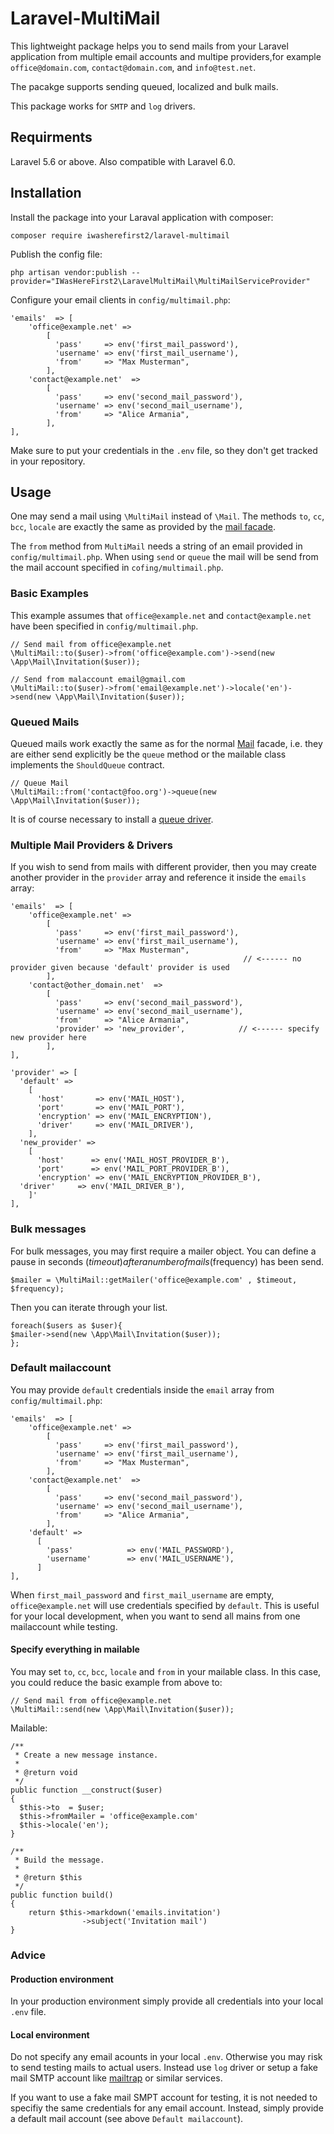# Laravel-MultiMail

This lightweight package helps you to send mails from your Laravel application from multiple email accounts and multipe providers,for example `office@domain.com`, `contact@domain.com`, and `info@test.net`.

The pacakge supports sending queued, localized and bulk mails.

This package works for `SMTP` and `log` drivers.

## Requirments

Laravel 5.6 or above. Also compatible with Laravel 6.0.

## Installation

Install the package into your Laraval application with composer:

    composer require iwasherefirst2/laravel-multimail

Publish the config file:

    php artisan vendor:publish --provider="IWasHereFirst2\LaravelMultiMail\MultiMailServiceProvider"

Configure your email clients in `config/multimail.php`:

    'emails'  => [
        'office@example.net' =>
            [
              'pass'     => env('first_mail_password'),
              'username' => env('first_mail_username'),
              'from'     => "Max Musterman",
            ],
        'contact@example.net'  =>
            [
              'pass'     => env('second_mail_password'),
              'username' => env('second_mail_username'),
              'from'     => "Alice Armania",
            ],
    ],

Make sure to put your credentials in the `.env` file, so they don't get tracked in your repository.

## Usage

One may send a mail using `\MultiMail` instead of `\Mail`. The methods `to`, `cc`, `bcc`, `locale` are exactly the same as provided by the [mail facade](https://laravel.com/docs/5.8/mail#sending-mail).

The `from` method from `MultiMail` needs a string of an email provided in `config/multimail.php`. When using `send` or `queue` the mail will be send from the mail account specified in `cofing/multimail.php`.

### Basic Examples

This example assumes that `office@example.net` and `contact@example.net` have been specified in `config/multimail.php`.

    // Send mail from office@example.net
    \MultiMail::to($user)->from('office@example.com')->send(new \App\Mail\Invitation($user));

    // Send from malaccount email@gmail.com
    \MultiMail::to($user)->from('email@example.net')->locale('en')->send(new \App\Mail\Invitation($user));

### Queued Mails

Queued mails work exactly the same as for the normal [Mail](https://laravel.com/docs/5.8/mail#queueing-mail) facade,
i.e. they are either send explicitly be the `queue` method or the mailable class implements the `ShouldQueue` contract.

    // Queue Mail
    \MultiMail::from('contact@foo.org')->queue(new \App\Mail\Invitation($user));

It is of course necessary to install a [queue driver](https://laravel.com/docs/5.8/queues#driver-prerequisites).

### Multiple Mail Providers & Drivers

If you wish to send from mails with different provider, then you may create another provider in the `provider` array and reference it inside the `emails` array:


    'emails'  => [
        'office@example.net' =>
            [
              'pass'     => env('first_mail_password'),
              'username' => env('first_mail_username'),
              'from'     => "Max Musterman",   
                                                        // <------ no provider given because 'default' provider is used
            ],
        'contact@other_domain.net'  =>
            [
              'pass'     => env('second_mail_password'),
              'username' => env('second_mail_username'),
              'from'     => "Alice Armania",
              'provider' => 'new_provider',            // <------ specify new provider here
            ],
    ],

    'provider' => [
      'default' =>
        [
          'host'       => env('MAIL_HOST'),
          'port'       => env('MAIL_PORT'),
          'encryption' => env('MAIL_ENCRYPTION'),
          'driver'     => env('MAIL_DRIVER'), 
        ],
      'new_provider' =>
        [
          'host'      => env('MAIL_HOST_PROVIDER_B'),
          'port'      => env('MAIL_PORT_PROVIDER_B'),
          'encryption' => env('MAIL_ENCRYPTION_PROVIDER_B'),
	  'driver'     => env('MAIL_DRIVER_B'), 
        ]'
    ],


### Bulk messages

For bulk messages, you may first require a mailer object. You can define a pause in seconds ($timeout) after a number of mails ($frequency) has been send.

	$mailer = \MultiMail::getMailer('office@example.com' , $timeout, $frequency);

Then you can iterate through your list. 

    foreach($users as $user){
	$mailer->send(new \App\Mail\Invitation($user));
    };


### Default mailaccount

You may provide `default` credentials inside the `email` array from `config/multimail.php`:

    'emails'  => [
        'office@example.net' =>
            [
              'pass'     => env('first_mail_password'),
              'username' => env('first_mail_username'),
              'from'     => "Max Musterman",
            ],
        'contact@example.net'  =>
            [
              'pass'     => env('second_mail_password'),
              'username' => env('second_mail_username'),
              'from'     => "Alice Armania",
            ],
        'default' =>
          [
            'pass'            => env('MAIL_PASSWORD'),
            'username'        => env('MAIL_USERNAME'),
          ]
    ],

When `first_mail_password` and `first_mail_username` are empty, `office@example.net` will use credentials specified by `default`. This is useful for your local development, when you want to send all mains from one mailaccount while testing.

#### Specify everything in mailable

You may set `to`, `cc`, `bcc`, `locale` and `from`  in your mailable class. In this case, you could reduce the basic example from above to:

    // Send mail from office@example.net
    \MultiMail::send(new \App\Mail\Invitation($user));

Mailable:

    /**
     * Create a new message instance.
     *
     * @return void
     */
    public function __construct($user)
    {
      $this->to  = $user;
      $this->fromMailer = 'office@example.com'
      $this->locale('en');
    }

    /**
     * Build the message.
     *
     * @return $this
     */
    public function build()
    {
        return $this->markdown('emails.invitation')
                    ->subject('Invitation mail')
    }

### Advice

#### Production environment

In your production environment simply provide all credentials into your local `.env` file.

#### Local environment

Do not specify any email acounts in your local `.env`. Otherwise you may risk to send testing mails to actual users.
Instead use `log` driver or setup a fake mail SMTP account like [mailtrap](https://mailtrap.io/) or similar services.

If you want to use a fake mail SMPT account for testing, it is not needed to specifiy the same credentials for any email account. Instead, simply provide a default mail account (see above `Default mailaccount`).

